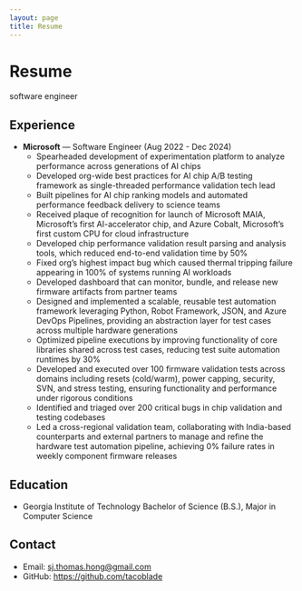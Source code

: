 ```yaml
---
layout: page
title: Resume
---
```


# Resume

software engineer

## Experience
- **Microsoft** — Software Engineer (Aug 2022 - Dec 2024)  
  - Spearheaded development of experimentation platform to analyze performance across generations of AI chips
  - Developed org-wide best practices for AI chip A/B testing framework as single-threaded performance validation tech lead
  - Built pipelines for AI chip ranking models and automated performance feedback delivery to science teams
  - Received plaque of recognition for launch of Microsoft MAIA, Microsoft’s first AI-accelerator chip, and Azure Cobalt, Microsoft’s first custom CPU for cloud infrastructure
  - Developed chip performance validation result parsing and analysis tools, which reduced end-to-end validation time by 50%
  - Fixed org’s highest impact bug which caused thermal tripping failure appearing in 100% of systems running AI workloads
  - Developed dashboard that can monitor, bundle, and release new firmware artifacts from partner teams
  - Designed and implemented a scalable, reusable test automation framework leveraging Python, Robot Framework, JSON, and Azure DevOps Pipelines, providing an abstraction layer for test cases across multiple hardware generations
  - Optimized pipeline executions by improving functionality of core libraries shared across test cases, reducing test suite automation runtimes by 30%
  - Developed and executed over 100 firmware validation tests across domains including resets (cold/warm), power capping, security, SVN, and stress testing, ensuring functionality and performance under rigorous conditions
  - Identified and triaged over 200 critical bugs in chip validation and testing codebases
  - Led a cross-regional validation team, collaborating with India-based counterparts and external partners to manage and refine the hardware test automation pipeline, achieving 0% failure rates in weekly component firmware releases

## Education
- Georgia Institute of Technology
Bachelor of Science (B.S.), Major in Computer Science

## Contact
- Email: sj.thomas.hong@gmail.com
- GitHub: https://github.com/tacoblade